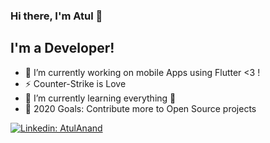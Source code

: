 ### Hi there, I'm Atul 👋

## I'm a Developer!
- 🔭 I’m currently working on mobile Apps using Flutter <3  !
- ⚡ Counter-Strike is Love 
- 🌱 I’m currently learning everything 🤣
- 🥅 2020 Goals: Contribute more to Open Source projects



[![Linkedin: AtulAnand](https://img.shields.io/badge/-AtulAnand-blue?style=flat-square&logo=Linkedin&logoColor=white&link=https://www.linkedin.com/in/atul-anand-9717a8147/)](https://www.linkedin.com/in/atul-anand-9717a8147/)
